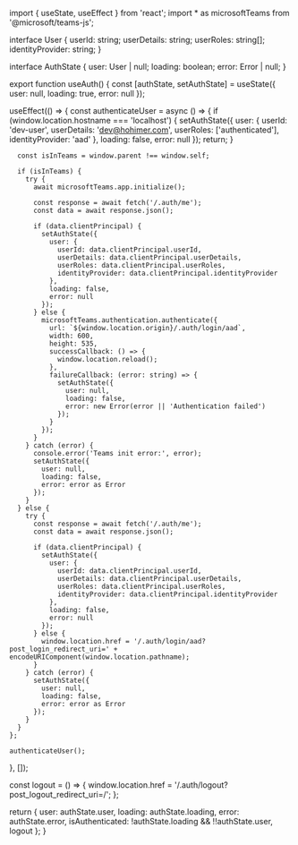 import { useState, useEffect } from 'react';
import * as microsoftTeams from '@microsoft/teams-js';

interface User {
  userId: string;
  userDetails: string;
  userRoles: string[];
  identityProvider: string;
}

interface AuthState {
  user: User | null;
  loading: boolean;
  error: Error | null;
}

export function useAuth() {
  const [authState, setAuthState] = useState<AuthState>({
    user: null,
    loading: true,
    error: null
  });

  useEffect(() => {
    const authenticateUser = async () => {
      if (window.location.hostname === 'localhost') {
        setAuthState({
          user: {
            userId: 'dev-user',
            userDetails: 'dev@hohimer.com',
            userRoles: ['authenticated'],
            identityProvider: 'aad'
          },
          loading: false,
          error: null
        });
        return;
      }

      const isInTeams = window.parent !== window.self;

      if (isInTeams) {
        try {
          await microsoftTeams.app.initialize();
          
          const response = await fetch('/.auth/me');
          const data = await response.json();
          
          if (data.clientPrincipal) {
            setAuthState({
              user: {
                userId: data.clientPrincipal.userId,
                userDetails: data.clientPrincipal.userDetails,
                userRoles: data.clientPrincipal.userRoles,
                identityProvider: data.clientPrincipal.identityProvider
              },
              loading: false,
              error: null
            });
          } else {
            microsoftTeams.authentication.authenticate({
              url: `${window.location.origin}/.auth/login/aad`,
              width: 600,
              height: 535,
              successCallback: () => {
                window.location.reload();
              },
              failureCallback: (error: string) => {
                setAuthState({
                  user: null,
                  loading: false,
                  error: new Error(error || 'Authentication failed')
                });
              }
            });
          }
        } catch (error) {
          console.error('Teams init error:', error);
          setAuthState({
            user: null,
            loading: false,
            error: error as Error
          });
        }
      } else {
        try {
          const response = await fetch('/.auth/me');
          const data = await response.json();
          
          if (data.clientPrincipal) {
            setAuthState({
              user: {
                userId: data.clientPrincipal.userId,
                userDetails: data.clientPrincipal.userDetails,
                userRoles: data.clientPrincipal.userRoles,
                identityProvider: data.clientPrincipal.identityProvider
              },
              loading: false,
              error: null
            });
          } else {
            window.location.href = '/.auth/login/aad?post_login_redirect_uri=' + encodeURIComponent(window.location.pathname);
          }
        } catch (error) {
          setAuthState({
            user: null,
            loading: false,
            error: error as Error
          });
        }
      }
    };

    authenticateUser();
  }, []);

  const logout = () => {
    window.location.href = '/.auth/logout?post_logout_redirect_uri=/';
  };

  return {
    user: authState.user,
    loading: authState.loading,
    error: authState.error,
    isAuthenticated: !authState.loading && !!authState.user,
    logout
  };
}